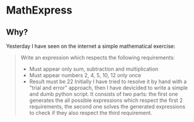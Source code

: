 # MathExpress

## Why?
Yesterday I have seen on the internet a simple mathematical exercise:
>Write an expression which respects the following requirements:
> - Must appear only sum, subtraction and multiplication
> - Must appear numbers 2, 4, 5, 10, 12 only once
> - Result must be 22
Initially I have tried to resolve it by hand with a "trial and error" approach, then I have devìcided to write a simple and dumb python script. It consists of two parts: the first one generates the all possible expressions which respect the first 2 requirements, the second one solves the generated expressions to check if they also respect the third requirement.